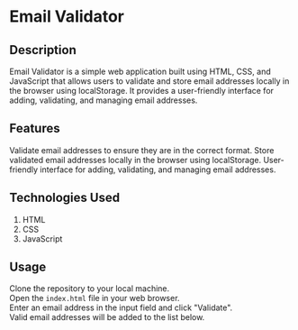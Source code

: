 # Email Validator
## Description
Email Validator is a simple web application built using HTML, CSS, and JavaScript that allows users to validate and store email addresses locally in the browser using localStorage. It provides a user-friendly interface for adding, validating, and managing email addresses.

## Features
Validate email addresses to ensure they are in the correct format.
Store validated email addresses locally in the browser using localStorage.
User-friendly interface for adding, validating, and managing email addresses.
## Technologies Used
1. HTML
2. CSS
3. JavaScript
## Usage
Clone the repository to your local machine.
<br />
Open the ```index.html``` file in your web browser.
<br />
Enter an email address in the input field and click "Validate".
<br />Valid email addresses will be added to the list below.
